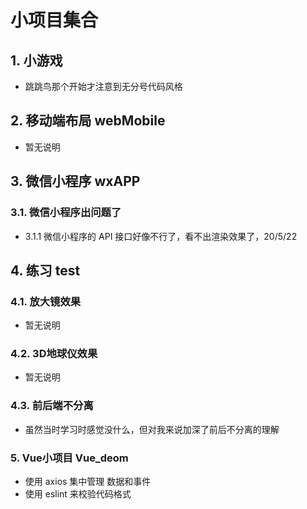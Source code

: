 # 小项目集合

## 1. 小游戏

- 跳跳鸟那个开始才注意到无分号代码风格



## 2. 移动端布局 webMobile

- 暂无说明



## 3. 微信小程序 wxAPP

### 3.1. 微信小程序出问题了

- 3.1.1 微信小程序的 API 接口好像不行了，看不出渲染效果了，20/5/22



## 4.  练习 test

###  4.1. 放大镜效果

- 暂无说明

### 4.2. 3D地球仪效果

- 暂无说明

### 4.3. 前后端不分离

- 虽然当时学习时感觉没什么，但对我来说加深了前后不分离的理解



### 5. Vue小项目 Vue_deom

- 使用 axios 集中管理 数据和事件
- 使用 eslint 来校验代码格式

